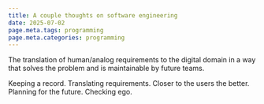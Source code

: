 ```yaml
---
title: A couple thoughts on software engineering
date: 2025-07-02
page.meta.tags: programming
page.meta.categories: programming
---
```

The translation of human/analog requirements to the digital domain in a way that solves the problem and is maintainable by future teams.

Keeping a record.
Translating requirements.
Closer to the users the better.
Planning for the future.
Checking ego.
